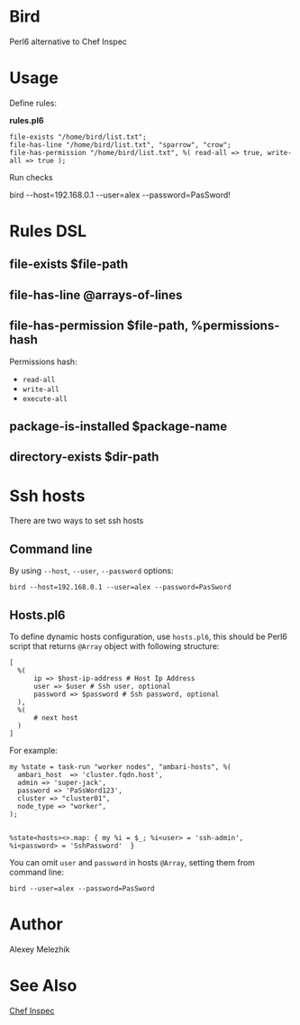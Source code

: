 # Bird

Perl6 alternative to Chef Inspec

# Usage

Define rules:

**rules.pl6**

    file-exists "/home/bird/list.txt";
    file-has-line "/home/bird/list.txt", "sparrow", "crow";
    file-has-permission "/home/bird/list.txt", %( read-all => true, write-all => true );

Run checks

  bird --host=192.168.0.1 --user=alex --password=PasSword!


# Rules DSL

## file-exists $file-path

## file-has-line @arrays-of-lines

## file-has-permission $file-path, %permissions-hash

Permissions hash:

* `read-all`
* `write-all`
* `execute-all`

## package-is-installed $package-name

## directory-exists $dir-path

# Ssh hosts

There are two ways to set ssh hosts

## Command line

By using `--host`, `--user`, `--password` options:

    bird --host=192.168.0.1 --user=alex --password=PasSword


## Hosts.pl6

To define dynamic hosts configuration, use `hosts.pl6`, this should
be Perl6 script that returns `@Array` object with following structure:

    [
      %( 
          ip => $host-ip-address # Host Ip Address
          user => $user # Ssh user, optional
          password => $password # Ssh password, optional
      ),
      %(
          # next host
      )
    ]
  
For example:

    my %state = task-run "worker nodes", "ambari-hosts", %(
      ambari_host  => 'cluster.fqdn.host',
      admin => 'super-jack',
      password => 'PaSsWord123',
      cluster => "cluster01",
      node_type => "worker",
    );
    

    %state<hosts><>.map: { my %i = $_; %i<user> = 'ssh-admin', %i<password> = 'SshPassword'  }

You can omit `user` and `password` in hosts `@Array`, setting them from command line:

    bird --user=alex --password=PasSword


# Author

Alexey Melezhik

# See Also

[Chef Inspec](https://www.inspec.io/)

